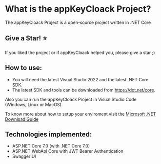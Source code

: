 What is the appKeyCloack Project?
=====================
The appKeyCloack Project is a open-source project written in .NET Core

## Give a Star! :star:
If you liked the project or if appKeyCloack helped you, please give a star ;)

## How to use:
- You will need the latest Visual Studio 2022 and the latest .NET Core SDK.
- The latest SDK and tools can be downloaded from https://dot.net/core.

Also you can run the appKeyCloack Project in Visual Studio Code (Windows, Linux or MacOS).

To know more about how to setup your enviroment visit the [Microsoft .NET Download Guide](https://www.microsoft.com/net/download)

## Technologies implemented:

- ASP.NET Core 7.0 (with .NET Core 7.0) 
 - ASP.NET WebApi Core with JWT Bearer Authentication 
- Swagger UI
